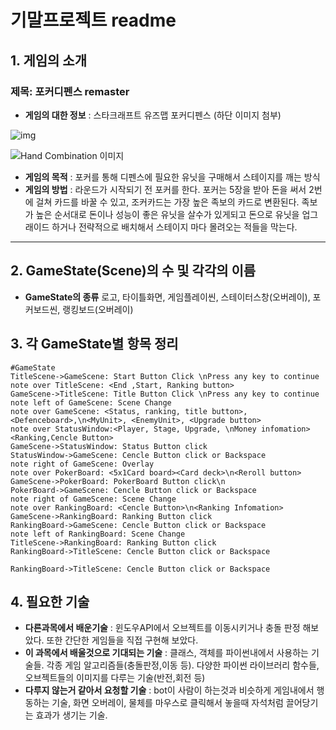 # 기말프로젝트 readme

## 1. 게임의 소개

### 제목: 포커디펜스 remaster

* **게임의 대한 정보** : 스타크래프트 유즈맵 포커디펜스 (하단 이미지 첨부)

![img](https://i.ytimg.com/vi/RXk4Ao6LtC0/hqdefault.jpg)

![Hand Combination 이미지](https://www.7luck.com/common/images/contents/img_threecard2.jpg)

* **게임의 목적** : 포커를 통해 디펜스에 필요한 유닛을 구매해서 스테이지를 깨는 방식
* **게임의 방법** : 라운드가 시작되기 전 포커를 한다. 포커는 5장을 받아 돈을 써서 2번에 걸쳐 카드를 바꿀 수 있고, 조커카드는 가장 높은 족보의 카드로 변환된다. 족보가 높은 순서대로 돈이나 성능이 좋은 유닛을 살수가 있게되고 돈으로 유닛을 업그래이드 하거나 전략적으로 배치해서 스테이지 마다 몰려오는 적들을 막는다.

<hr/>

## 2. GameState(Scene)의 수 및 각각의 이름

* **GameState의 종류** 
로고, 타이틀화면, 게임플레이씬, 스테이터스창(오버레이), 포커보드씬, 랭킹보드(오버레이)

## 3. 각 GameState별 항목 정리

```sequence
#GameState
TitleScene->GameScene: Start Button Click \nPress any key to continue
note over TitleScene: <End ,Start, Ranking button>
GameScene->TitleScene: Title Button Click \nPress any key to continue
note left of GameScene: Scene Change
note over GameScene: <Status, ranking, title button>, <Defenceboard>,\n<MyUnit>, <EnemyUnit>, <Upgrade button>
note over StatusWindow:<Player, Stage, Upgrade, \nMoney infomation><Ranking,Cencle Button>
GameScene->StatusWindow: Status Button click
StatusWindow->GameScene: Cencle Button click or Backspace
note right of GameScene: Overlay
note over PokerBoard: <5x1Card board><Card deck>\n<Reroll button>
GameScene->PokerBoard: PokerBoard Button click\n
PokerBoard->GameScene: Cencle Button click or Backspace
note right of GameScene: Scene Change
note over RankingBoard: <Cencle Button>\n<Ranking Infomation>
GameScene->RankingBoard: Ranking Button click
RankingBoard->GameScene: Cencle Button click or Backspace
note left of RankingBoard: Scene Change 
TitleScene->RankingBoard: Ranking Button click
RankingBoard->TitleScene: Cencle Button click or Backspace
```

```sequence
RankingBoard->TitleScene: Cencle Button click or Backspace
```
## 4. 필요한 기술

* **다른과목에서 배운기술** : 윈도우API에서 오브젝트를 이동시키거나 충돌 판정 해보았다. 또한 간단한 게임들을 직접 구현해 보았다.
* **이 과목에서 배울것으로 기대되는 기술** : 클래스, 객체를 파이썬내에서 사용하는 기술들. 각종 게임 알고리즘들(충돌판정,이동 등).
  다양한 파이썬 라이브러리 함수들, 오브젝트들의 이미지를 다루는 기술(반전,회전 등)
* **다루지 않는거 같아서 요청할 기술** : bot이 사람이 하는것과 비슷하게 게임내에서 행동하는 기술, 
  화면 오버레이, 물체를 마우스로 클릭해서 놓을때 자석처럼 끌어당기는 효과가 생기는 기술.
